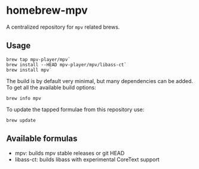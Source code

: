 homebrew-mpv
============

A centralized repository for `mpv` related brews.

Usage
-----

    brew tap mpv-player/mpv`
    brew install --HEAD mpv-player/mpv/libass-ct`
    brew install mpv`

The build is by default very minimal, but many dependencies can be added.
To get all the available build options:

    brew info mpv

To update the tapped formulae from this repository use:

    brew update

Available formulas
------------------

 *  mpv: builds mpv stable releases or git HEAD
 *  libass-ct: builds libass with experimental CoreText support
